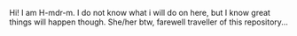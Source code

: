 Hi! I am H-mdr-m.
I do not know what i will do on here, but I know great things will happen though.
She/her btw, farewell traveller of this repository...

